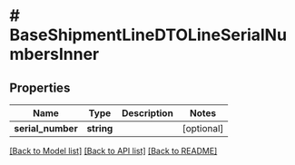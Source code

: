 # # BaseShipmentLineDTOLineSerialNumbersInner

## Properties

Name | Type | Description | Notes
------------ | ------------- | ------------- | -------------
**serial_number** | **string** |  | [optional]

[[Back to Model list]](../../README.md#models) [[Back to API list]](../../README.md#endpoints) [[Back to README]](../../README.md)
